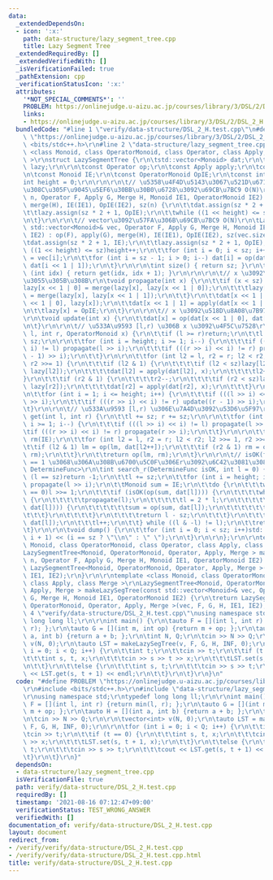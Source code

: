 ```yaml
---
data:
  _extendedDependsOn:
  - icon: ':x:'
    path: data-structure/lazy_segment_tree.cpp
    title: Lazy Segment Tree
  _extendedRequiredBy: []
  _extendedVerifiedWith: []
  _isVerificationFailed: true
  _pathExtension: cpp
  _verificationStatusIcon: ':x:'
  attributes:
    '*NOT_SPECIAL_COMMENTS*': ''
    PROBLEM: https://onlinejudge.u-aizu.ac.jp/courses/library/3/DSL/2/DSL_2_H
    links:
    - https://onlinejudge.u-aizu.ac.jp/courses/library/3/DSL/2/DSL_2_H
  bundledCode: "#line 1 \"verify/data-structure/DSL_2_H.test.cpp\"\n#define PROBLEM\
    \ \"https://onlinejudge.u-aizu.ac.jp/courses/library/3/DSL/2/DSL_2_H\"\r\n#include\
    \ <bits/stdc++.h>\r\n#line 2 \"data-structure/lazy_segment_tree.cpp\"\n\r\ntemplate\
    \ <class Monoid, class OperatorMonoid, class Operator, class Apply, class Merge\
    \ >\r\nstruct LazySegmentTree {\r\n\tstd::vector<Monoid> dat;\r\n\tstd::vector<OperatorMonoid>\
    \ lazy;\r\n\r\n\tconst Operator op;\r\n\tconst Apply apply;\r\n\tconst Merge merge;\r\
    \n\tconst Monoid IE;\r\n\tconst OperatorMonoid OpIE;\r\n\tconst int sz;\r\n\t\
    int height = 0;\r\n\r\n\r\n\t// \u5358\u4F4D\u5143\u3067\u521D\u671F\u5316\u3055\
    \u308C\u305F\u9045\u5EF6\u30BB\u30B0\u6728\u3092\u69CB\u7BC9 O(N)\r\n\tLazySegmentTree(int\
    \ n, Operator F, Apply G, Merge H, Monoid IE1, OperatorMonoid IE2) : op(F), apply(G),\
    \ merge(H), IE(IE1), OpIE(IE2), sz(n) {\r\n\t\tdat.assign(sz * 2 + 1, IE);\r\n\
    \t\tlazy.assign(sz * 2 + 1, OpIE);\r\n\t\twhile ((1 << height) <= sz)height++;\r\
    \n\t}\r\n\r\n\t// vector\u3092\u57FA\u306B\u69CB\u7BC9 O(N)\r\n\tLazySegmentTree(const\
    \ std::vector<Monoid>& vec, Operator F, Apply G, Merge H, Monoid IE1, OperatorMonoid\
    \ IE2) : op(F), apply(G), merge(H), IE(IE1), OpIE(IE2), sz(vec.size()) {\r\n\t\
    \tdat.assign(sz * 2 + 1, IE);\r\n\t\tlazy.assign(sz * 2 + 1, OpIE);\r\n\t\twhile\
    \ ((1 << height) <= sz)height++;\r\n\t\tfor (int i = 0; i < sz; i++) dat[i + sz]\
    \ = vec[i];\r\n\t\tfor (int i = sz - 1; i > 0; i--) dat[i] = op(dat[i << 1 | 0],\
    \ dat[i << 1 | 1]);\r\n\t}\r\n\r\n\tint size() { return sz; }\r\n\tMonoid operator[]\
    \ (int idx) { return get(idx, idx + 1); }\r\n\r\n\r\n\t// x \u3092\u4F1D\u642C\
    \u3055\u305B\u308B\r\n\tvoid propagate(int x) {\r\n\t\tif (x < sz) {\r\n\t\t\t\
    lazy[x << 1 | 0] = merge(lazy[x], lazy[x << 1 | 0]);\r\n\t\t\tlazy[x << 1 | 1]\
    \ = merge(lazy[x], lazy[x << 1 | 1]);\r\n\t\t}\r\n\t\tdat[x << 1 | 0] = apply(dat[x\
    \ << 1 | 0], lazy[x]);\r\n\t\tdat[x << 1 | 1] = apply(dat[x << 1 | 1], lazy[x]);\r\
    \n\t\tlazy[x] = OpIE;\r\n\t}\r\n\r\n\t// x \u3092\u518D\u8A08\u7B97\u3059\u308B\
    \r\n\tvoid update(int x) {\r\n\t\tdat[x] = op(dat[x << 1 | 0], dat[x << 1 | 1]);\r\
    \n\t}\r\n\r\n\t// \u533A\u9593 [l,r) \u306B x \u3092\u4F5C\u7528\r\n\tvoid set(int\
    \ l, int r, OperatorMonoid x) {\r\n\t\tif (l >= r)return;\r\n\t\tl += sz; r +=\
    \ sz;\r\n\r\n\t\tfor (int i = height; i >= 1; i--) {\r\n\t\t\tif (((l >> i) <<\
    \ i) != l) propagate(l >> i);\r\n\t\t\tif (((r >> i) << i) != r) propagate((r\
    \ - 1) >> i);\r\n\t\t}\r\n\r\n\t\tfor (int l2 = l, r2 = r; l2 < r2; l2 >>= 1,\
    \ r2 >>= 1) {\r\n\t\t\tif (l2 & 1) {\r\n\t\t\t\tif (l2 < sz)lazy[l2] = merge(x,\
    \ lazy[l2]);\r\n\t\t\t\tdat[l2] = apply(dat[l2], x);\r\n\t\t\t\tl2++;\r\n\t\t\t\
    }\r\n\t\t\tif (r2 & 1) {\r\n\t\t\t\tr2--;\r\n\t\t\t\tif (r2 < sz)lazy[r2] = merge(x,\
    \ lazy[r2]);\r\n\t\t\t\tdat[r2] = apply(dat[r2], x);\r\n\t\t\t}\r\n\t\t}\r\n\r\
    \n\t\tfor (int i = 1; i <= height; i++) {\r\n\t\t\tif (((l >> i) << i) != l) update(l\
    \ >> i);\r\n\t\t\tif (((r >> i) << i) != r) update((r - 1) >> i);\r\n\t\t}\r\n\
    \t}\r\n\r\n\t// \u533A\u9593 [l,r) \u306E\u7A4D\u3092\u53D6\u5F97\r\n\tMonoid\
    \ get(int l, int r) {\r\n\t\tl += sz; r += sz;\r\n\r\n\t\tfor (int i = height;\
    \ i >= 1; i--) {\r\n\t\t\tif (((l >> i) << i) != l) propagate(l >> i);\r\n\t\t\
    \tif (((r >> i) << i) != r) propagate(r >> i);\r\n\t\t}\r\n\r\n\t\tMonoid lm(IE),\
    \ rm(IE);\r\n\t\tfor (int l2 = l, r2 = r; l2 < r2; l2 >>= 1, r2 >>= 1) {\r\n\t\
    \t\tif (l2 & 1) lm = op(lm, dat[l2++]);\r\n\t\t\tif (r2 & 1) rm = op(dat[--r2],\
    \ rm);\r\n\t\t}\r\n\t\treturn op(lm, rm);\r\n\t}\r\n\r\n\t// isOK(fold(l,l+1,...,r-1,r))\
    \ == 1 \u3068\u306A\u308B\u6700\u5C0F\u306Er\u3092\u6C42\u3081\u308B\r\n\ttemplate<class\
    \ DetermineFunc>\r\n\tint search_r(DetermineFunc isOK, int l = 0) {\r\n\t\tif\
    \ (l == sz)return -1;\r\n\t\tl += sz;\r\n\t\tfor (int i = height; i >= 1; i--)\
    \ propagate(l >> i);\r\n\t\tMonoid sum = IE;\r\n\t\tdo {\r\n\t\t\twhile (l % 2\
    \ == 0)l >>= 1;\r\n\t\t\tif (isOK(op(sum, dat[l]))) {\r\n\t\t\t\twhile (l < sz)\
    \ {\r\n\t\t\t\t\tpropagate(l);\r\n\t\t\t\t\tl = 2 * l;\r\n\t\t\t\t\tif (!isOK(op(sum,\
    \ dat[l]))) {\r\n\t\t\t\t\t\tsum = op(sum, dat[l]);\r\n\t\t\t\t\t\tl++;\r\n\t\t\
    \t\t\t}\r\n\t\t\t\t}\r\n\t\t\t\treturn l - sz;\r\n\t\t\t}\r\n\t\t\tsum = op(sum,\
    \ dat[l]);\r\n\t\t\tl++;\r\n\t\t} while ((l & -l) != l);\r\n\t\treturn -1;\r\n\
    \t}\r\n\r\n\tvoid dump() {\r\n\t\tfor (int i = 0; i < sz; i++)std::cout << get(i,\
    \ i + 1) << (i == sz ? \"\\n\" : \" \");\r\n\t}\r\n\r\n};\r\n\r\ntemplate <class\
    \ Monoid, class OperatorMonoid, class Operator, class Apply, class Merge >\r\n\
    LazySegmentTree<Monoid, OperatorMonoid, Operator, Apply, Merge > makeLazySegTree(int\
    \ n, Operator F, Apply G, Merge H, Monoid IE1, OperatorMonoid IE2) {\r\n\treturn\
    \ LazySegmentTree<Monoid, OperatorMonoid, Operator, Apply, Merge >(n, F, G, H,\
    \ IE1, IE2);\r\n}\r\n\r\ntemplate <class Monoid, class OperatorMonoid, class Operator,\
    \ class Apply, class Merge >\r\nLazySegmentTree<Monoid, OperatorMonoid, Operator,\
    \ Apply, Merge > makeLazySegTree(const std::vector<Monoid>& vec, Operator F, Apply\
    \ G, Merge H, Monoid IE1, OperatorMonoid IE2) {\r\n\treturn LazySegmentTree<Monoid,\
    \ OperatorMonoid, Operator, Apply, Merge >(vec, F, G, H, IE1, IE2);\r\n}\r\n#line\
    \ 4 \"verify/data-structure/DSL_2_H.test.cpp\"\nusing namespace std;\r\ntypedef\
    \ long long ll;\r\n\r\nint main() {\r\n\tauto F = [](int l, int r) {return min(l,\
    \ r); };\r\n\tauto G = [](int m, int op) {return m + op; };\r\n\tauto H = [](int\
    \ a, int b) {return a + b; };\r\n\tint N, Q;\r\n\tcin >> N >> Q;\r\n\r\n\tvector<int>\
    \ v(N, 0);\r\n\tauto LST = makeLazySegTree(v, F, G, H, INF, 0);\r\n\r\n\tfor (int\
    \ i = 0; i < Q; i++) {\r\n\t\tint t;\r\n\t\tcin >> t;\r\n\t\tif (t == 0) {\r\n\
    \t\t\tint s, t, x;\r\n\t\t\tcin >> s >> t >> x;\r\n\t\t\tLST.set(s, t + 1, x);\r\
    \n\t\t}\r\n\t\telse {\r\n\t\t\tint s, t;\r\n\t\t\tcin >> s >> t;\r\n\t\t\tcout\
    \ << LST.get(s, t + 1) << endl;\r\n\t\t}\r\n\t}\r\n}\n"
  code: "#define PROBLEM \"https://onlinejudge.u-aizu.ac.jp/courses/library/3/DSL/2/DSL_2_H\"\
    \r\n#include <bits/stdc++.h>\r\n#include \"data-structure/lazy_segment_tree.cpp\"\
    \r\nusing namespace std;\r\ntypedef long long ll;\r\n\r\nint main() {\r\n\tauto\
    \ F = [](int l, int r) {return min(l, r); };\r\n\tauto G = [](int m, int op) {return\
    \ m + op; };\r\n\tauto H = [](int a, int b) {return a + b; };\r\n\tint N, Q;\r\
    \n\tcin >> N >> Q;\r\n\r\n\tvector<int> v(N, 0);\r\n\tauto LST = makeLazySegTree(v,\
    \ F, G, H, INF, 0);\r\n\r\n\tfor (int i = 0; i < Q; i++) {\r\n\t\tint t;\r\n\t\
    \tcin >> t;\r\n\t\tif (t == 0) {\r\n\t\t\tint s, t, x;\r\n\t\t\tcin >> s >> t\
    \ >> x;\r\n\t\t\tLST.set(s, t + 1, x);\r\n\t\t}\r\n\t\telse {\r\n\t\t\tint s,\
    \ t;\r\n\t\t\tcin >> s >> t;\r\n\t\t\tcout << LST.get(s, t + 1) << endl;\r\n\t\
    \t}\r\n\t}\r\n}"
  dependsOn:
  - data-structure/lazy_segment_tree.cpp
  isVerificationFile: true
  path: verify/data-structure/DSL_2_H.test.cpp
  requiredBy: []
  timestamp: '2021-08-16 07:12:47+09:00'
  verificationStatus: TEST_WRONG_ANSWER
  verifiedWith: []
documentation_of: verify/data-structure/DSL_2_H.test.cpp
layout: document
redirect_from:
- /verify/verify/data-structure/DSL_2_H.test.cpp
- /verify/verify/data-structure/DSL_2_H.test.cpp.html
title: verify/data-structure/DSL_2_H.test.cpp
---
```

